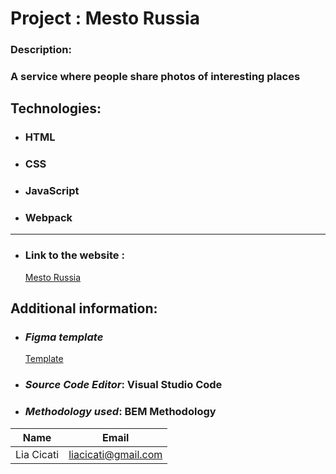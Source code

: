 # Project : Mesto Russia

### Description:

### A service where people share photos of interesting places

## Technologies:

- ### HTML
- ### CSS
- ### JavaScript
- ### Webpack

---

- ### Link to the website :
  [ Mesto Russia ](https://liacicati.github.io/mesto/)

## Additional information:

- ### _Figma template_
  [ Template ](https://www.figma.com/file/StZjf8HnoeLdiXS7dYrLAh/JavaScript.-Sprint-4)
- ### _Source Code Editor_: Visual Studio Code
- ### _Methodology used_: BEM Methodology

| Name       | Email                |
| ---------- | -------------------- |
| Lia Cicati | liacicati@gmail.com  |
